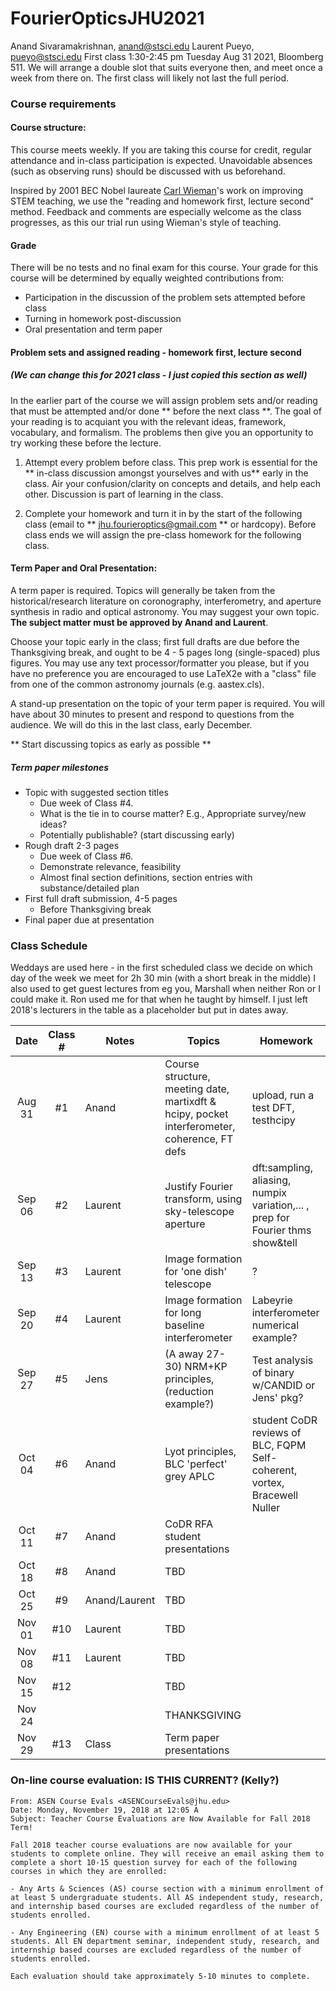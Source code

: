 # FourierOpticsJHU2021
Anand Sivaramakrishnan,  anand@stsci.edu
Laurent Pueyo, pueyo@stsci.edu
First class 1:30-2:45 pm Tuesday Aug 31 2021,  Bloomberg 511.  We will arrange a double slot that suits everyone then, and meet once a week from there on.  The first class will likely not last the full period.

### Course requirements

#### Course structure:

   This course meets weekly. If you are taking this course for credit, 
   regular attendance and in-class participation is expected.  Unavoidable
   absences (such as observing runs) should be discussed with us beforehand.

   Inspired by 
   2001 BEC Nobel laureate [Carl Wieman](http://www.cwsei.ubc.ca/)'s work
   on improving STEM teaching, we use the "reading and homework first, lecture second" method.
   Feedback and comments are especially welcome as the class progresses,
   as this our trial run using Wieman's style of teaching.
   
#### Grade

  There will be no tests and no final exam for this course. Your grade for this
  course will be determined by equally weighted contributions from:

- Participation in the discussion of the problem sets attempted before class
- Turning in homework post-discussion
- Oral presentation and term paper


#### Problem sets and assigned reading - homework first, lecture second
#####  (We can change this for 2021 class - I just copied this section as well)

In the earlier part of the course we will assign problem sets and/or reading
that must be attempted and/or done ** before the next class **.
The goal of your reading is to acquiant you with the relevant ideas, framework,
vocabulary, and formalism.  The problems then give you an opportunity to try working
these before the lecture.

1. Attempt every problem before class. This prep work is essential for
   the ** in-class discussion amongst yourselves and with us** 
   early in the class.
   Air your confusion/clarity on concepts and details, and help each other.
   Discussion is part of learning in the class.  
   
3. Complete your homework and turn it in by the start of the following class
   (email to ** jhu.fourieroptics@gmail.com ** or hardcopy).
   Before class ends we will assign the pre-class homework for the following class.

#### Term Paper and Oral Presentation:

  A term paper is required.  Topics will generally be taken from the
  historical/research literature on coronography, interferometry, and aperture
  synthesis in radio and optical astronomy.  You may suggest your own topic.
  **The subject matter must be approved by Anand and Laurent**.

  Choose your topic early in the class; first full drafts are due before
  the Thanksgiving break, and ought to be 4 - 5 pages long (single-spaced) plus
  figures. You may use any text processor/formatter you please, but if you have
  no preference you are encouraged to use LaTeX2e with a "class" file from one
  of the common astronomy journals (e.g. aastex.cls).

  A stand-up presentation on the topic of your term paper is required.
  You will have about 30 minutes to present and respond to questions 
  from the audience.
  We will do this in the last class, early December.

  ** Start discussing topics as early as possible **

#####  Term paper milestones
+ Topic with suggested section titles
    - Due week of Class #4.
	- What is the tie in to course matter? E.g., Appropriate survey/new ideas?
	- Potentially publishable? (start discussing early)
+ Rough draft 2-3 pages
    - Due week of Class #6.  
	- Demonstrate relevance, feasibility
	- Almost final section definitions, section entries with substance/detailed plan
+ First full draft submission, 4-5 pages
	- Before Thanksgiving break
+ Final paper due at presentation

### Class Schedule
Weddays are used here - in the first scheduled class we decide on which day of the week we meet for 2h 30 min (with a short break in the middle)
I also used to get guest lectures from eg you, Marshall when neither Ron or I could make it.  Ron used me for that when he taught by himself.  I just left 2018's lecturers in the table as a placeholder but put in dates away.

| Date   | Class #  | Notes    | Topics                                                                   |  Homework
|:------:|:-------:|-----------|--------------------------------------------------------------------------|-----------------------------------------------------------|
|Aug 31  | #1      |Anand      | Course structure, meeting date, martixdft & hcipy,  pocket interferometer, coherence, FT defs   |   upload, run a test DFT, testhcipy
|Sep 06  | #2      |Laurent    | Justify Fourier transform, using sky-telescope aperture    |    dft:sampling, aliasing, numpix variation,... , prep for Fourier thms show&tell
|Sep 13  | #3      |Laurent    | Image formation for 'one dish' telescope                   |    ?
|Sep 20  | #4      |Laurent    | Image formation for long baseline interferometer           |   Labeyrie interferometer numerical example?
|Sep 27  | #5      |Jens       | (A away 27-30)  NRM+KP principles, (reduction example?)    |   Test analysis of binary w/CANDID or Jens' pkg?
|Oct 04  | #6      |Anand      | Lyot principles, BLC 'perfect' grey APLC                   |   student CoDR reviews of BLC, FQPM Self-coherent, vortex, Bracewell Nuller
|Oct 11  | #7      |Anand      | CoDR RFA student presentations                             |       
|Oct 18  | #8      |Anand      | TBD                            |       
|Oct 25  | #9      |Anand/Laurent   | TBD                       |       
|Nov 01  | #10     |Laurent    | TBD                            |       
|Nov 08  | #11     |Laurent    | TBD                            |       
|Nov 15  | #12     |           | TBD                            |       
|Nov 24  |         |	       | THANKSGIVING                   |       
|Nov 29  | #13     |Class      | Term paper presentations       |       


### On-line course evaluation:  IS THIS CURRENT? (Kelly?)

	From: ASEN Course Evals <ASENCourseEvals@jhu.edu>
	Date: Monday, November 19, 2018 at 12:05 A
	Subject: Teacher Course Evaluations are Now Available for Fall 2018 Term!
 
	Fall 2018 teacher course evaluations are now available for your students to complete online. They will receive an email asking them to complete a short 10-15 question survey for each of the following courses in which they are enrolled:
	
	- Any Arts & Sciences (AS) course section with a minimum enrollment of at least 5 undergraduate students. All AS independent study, research, and internship based courses are excluded regardless of the number of students enrolled.
	
	- Any Engineering (EN) course with a minimum enrollment of at least 5 students. All EN department seminar, independent study, research, and internship based courses are excluded regardless of the number of students enrolled.

	Each evaluation should take approximately 5-10 minutes to complete.

